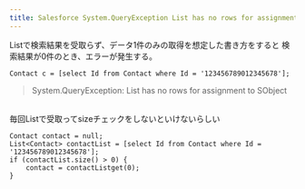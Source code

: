 ```yaml
---
title: Salesforce System.QueryException List has no rows for assignment to SObject
---
```


Listで検索結果を受取らず、データ1件のみの取得を想定した書き方をすると
検索結果が0件のとき、エラーが発生する。

```
Contact c = [select Id from Contact where Id = '123456789012345678'];
```

> System.QueryException: List has no rows for assignment to SObject

<br>
毎回Listで受取ってsizeチェックをしないといけないらしい

```
Contact contact = null;
List<Contact> contactList = [select Id from Contact where Id = '123456789012345678'];
if (contactList.size() > 0) {
	contact = contactListget(0);
}
```

